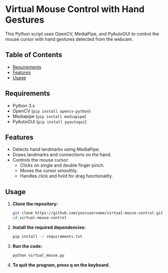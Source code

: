 # Virtual Mouse Control with Hand Gestures

This Python script uses OpenCV, MediaPipe, and PyAutoGUI to control the mouse cursor with hand gestures detected from the webcam.

## Table of Contents

- [Requirements](#requirements)
- [Features](#features)
- [Usage](#usage)

## Requirements

- Python 3.x
- OpenCV (`pip install opencv-python`)
- Mediapipe (`pip install mediapipe`)
- PyAutoGUI (`pip install pyautogui`)

## Features

- Detects hand landmarks using MediaPipe.
- Draws landmarks and connections on the hand.
- Controls the mouse cursor:
  - Clicks on single and double finger pinch.
  - Moves the cursor smoothly.
  - Handles click and hold for drag functionality.

## Usage

1. **Clone the repository:**

   ```bash
   git clone https://github.com/yourusername/virtual-mouse-control.git
   cd virtual-mouse-control
   
2. **Install the required dependencies:**

   ```bash
   pip install -r requirements.txt

3. **Run the code:**

   ```bash
   python virtual_mouse.py
   
4. **To quit the program, press q on the keyboard.**

